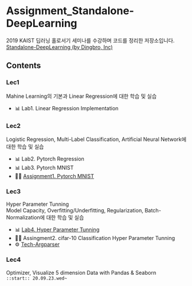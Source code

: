 # Assignment_Standalone-DeepLearning
2019 KAIST 딥러닝 홀로서기 세미나를 수강하며 코드를 정리한 저장소입니다.<br>
[Standalone-DeepLearning (by Dingbro, Inc)](https://github.com/heartcored98/Standalone-DeepLearning)
## Contents
### Lec1
Mahine Learning의 기본과 Linear Regression에 대한 학습 및 실습<br>
* 📊 Lab1. Linear Regression Implementation
### Lec2
Logistic Regression, Multi-Label Classification, Artificial Neural Network에 대한 학습 및 실습<br>
* 📊 Lab2. Pytorch Regression
* 📊 Lab3. Pytorch MNIST
* 📌📌 [Assignment1. Pytorch MNIST](https://github.com/Steve-YJ/Assignment_Standalone_DL/blob/master/Assignment1_Training_MNIST.ipynb)
### Lec3
Hyper Parameter Tunning<br>
Model Capacity, Overfitting/Underfitting, Regularization, Batch-Normalization에 대한 학습 및 실습<br>
* 📊 [Lab4. Hyper Parameter Tunning](https://github.com/Steve-YJ/Assignment_Standalone_DL/blob/master/Lab3.%20Hyperparameter%20Tunning_Model%20Capacity_Overfitting_Regularization/%5BPractice%5D_Cifar10.ipynb)
* 📌📌 Assingment2. cifar-10 Classification Hyper Parameter Tunning
* ⚙️ [Tech-Argparser](https://github.com/Steve-YJ/Assignment_Standalone_DL/blob/master/Lab3.%20Hyperparameter%20Tunning_Model%20Capacity_Overfitting_Regularization/%5BPractice%5D_Lec03_Argparse.ipynb)
### Lec4
Optimizer, Visualize 5 dimension Data with Pandas & Seaborn<br>
<code>::start:: 20.09.23.wed~</code>